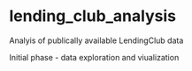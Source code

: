 # lending_club_analysis
Analyis of publically available LendingClub data

Initial phase - data exploration and viualization
